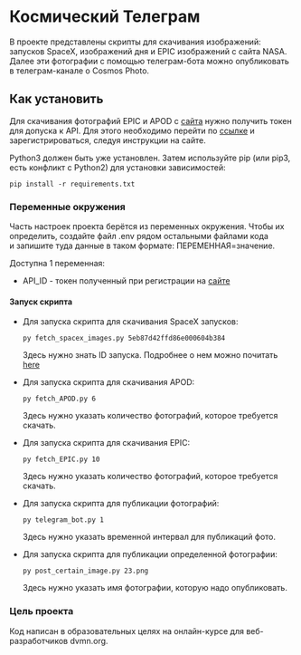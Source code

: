 # Космический Телеграм
В проекте представлены скрипты для скачивания изображений: запусков SpaceX, изображений дня и EPIC изображений с сайта NASA. Далее эти фотографии с помощью телеграм-бота можно опубликовать в телеграм-канале о Cosmos Photo.


## Как установить
Для скачивания фотографий EPIC и APOD с [сайта](https://nasa.gov/) нужно получить токен для допуска к API.
Для этого необходимо перейти по [ссылке](https://api.nasa.gov/)  и зарегистрироваться, следуя инструкции на сайте.

Python3 должен быть уже установлен. Затем используйте pip (или pip3, есть конфликт с Python2) для установки зависимостей:

```
pip install -r requirements.txt
```

### Переменные окружения
Часть настроек проекта берётся из переменных окружения. Чтобы их определить, создайте файл .env рядом остальными файлами кода  
и запишите туда данные в таком формате: ПЕРЕМЕННАЯ=значение.

Доступна 1 переменная:
* API_ID - токен полученный при регистрации на [сайте](https://api.nasa.gov/)


#### Запуск скрипта
* Для запуска скрипта для скачивания SpaceX запусков:
  
   ```
  py fetch_spacex_images.py 5eb87d42ffd86e000604b384
   ```
    Здесь нужно знать ID запуска. Подробнее о нем можно почитать [here](https://github.com/r-spacex/SpaceX-API/blob/master/docs/launches/v5/all.md)
* Для запуска скрипта для скачивания APOD:  
   ```
  py fetch_APOD.py 6
   ```  
  Здесь нужно указать количество фотографий, которое требуется скачать.
* Для запуска скрипта для скачивания EPIC:
    ```
  py fetch_EPIC.py 10
    ```  
   Здесь нужно указать количество фотографий, которое требуется скачать.
* Для запуска скрипта для публикации фотографий:
  ```
  py telegram_bot.py 1
  ```
  Здесь нужно указать временной интервал для публикаций фото.
* Для запуска скрипта для публикации определенной фотографии:
  ```
  py post_certain_image.py 23.png
  ```
  Здесь нужно указать имя фотографии, которую надо опубликовать.


### Цель проекта
Код написан в образовательных целях на онлайн-курсе для веб-разработчиков dvmn.org.
